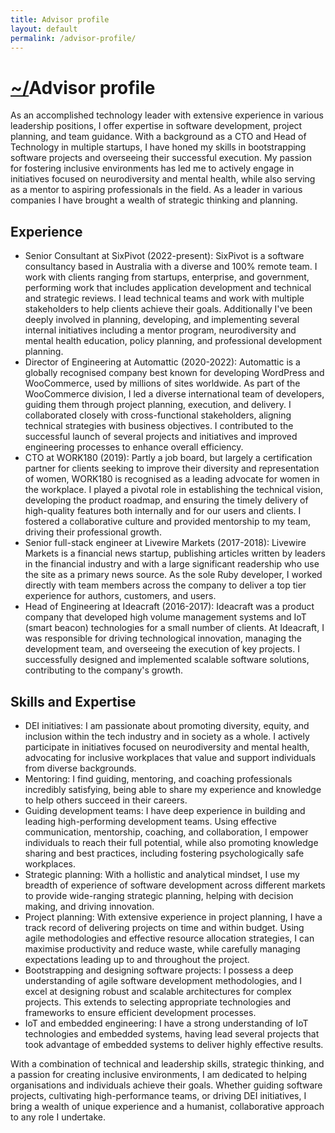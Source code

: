```yaml
---
title: Advisor profile
layout: default
permalink: /advisor-profile/
---
```


# [~/](/)Advisor profile
As an accomplished technology leader with extensive experience in various leadership positions, I offer expertise in software development, project planning, and team guidance. With a background as a CTO and Head of Technology in multiple startups, I have honed my skills in bootstrapping software projects and overseeing their successful execution. My passion for fostering inclusive environments has led me to actively engage in initiatives focused on neurodiversity and mental health, while also serving as a mentor to aspiring professionals in the field. As a leader in various companies I have brought a wealth of strategic thinking and planning.

## Experience
- Senior Consultant at SixPivot (2022-present): SixPivot is a software consultancy based in Australia with a diverse and 100% remote team. I work with clients ranging from startups, enterprise, and government, performing work that includes application development and technical and strategic reviews. I lead technical teams and work with multiple stakeholders to help clients achieve their goals. Additionally I've been deeply involved in planning, developing, and implementing several internal initiatives including a mentor program, neurodiversity and mental health education, policy planning, and professional development planning.
- Director of Engineering at Automattic (2020-2022): Automattic is a globally recognised company best known for developing WordPress and WooCommerce, used by millions of sites worldwide. As part of the WooCommerce division, I led a diverse international team of developers, guiding them through project planning, execution, and delivery. I collaborated closely with cross-functional stakeholders, aligning technical strategies with business objectives. I contributed to the successful launch of several projects and initiatives and improved engineering processes to enhance overall efficiency.
- CTO at WORK180 (2019): Partly a job board, but largely a certification partner for clients seeking to improve their diversity and representation of women, WORK180 is recognised as a leading advocate for women in the workplace. I played a pivotal role in establishing the technical vision, developing the product roadmap, and ensuring the timely delivery of high-quality features both internally and for our users and clients. I fostered a collaborative culture and provided mentorship to my team, driving their professional growth.
- Senior full-stack engineer at Livewire Markets (2017-2018): Livewire Markets is a financial news startup, publishing articles written by leaders in the financial industry and with a large significant readership who use the site as a primary news source. As the sole Ruby developer, I worked directly with team members across the company to deliver a top tier experience for authors, customers, and users.
- Head of Engineering at Ideacraft (2016-2017): Ideacraft was a product company that developed high volume management systems and IoT (smart beacon) technologies for a small number of clients. At Ideacraft, I was responsible for driving technological innovation, managing the development team, and overseeing the execution of key projects. I successfully designed and implemented scalable software solutions, contributing to the company's growth.

## Skills and Expertise
- DEI initiatives: I am passionate about promoting diversity, equity, and inclusion within the tech industry and in society as a whole. I actively participate in initiatives focused on neurodiversity and mental health, advocating for inclusive workplaces that value and support individuals from diverse backgrounds.
- Mentoring: I find guiding, mentoring, and coaching professionals incredibly satisfying, being able to share my experience and knowledge to help others succeed in their careers.
- Guiding development teams: I have deep experience in building and leading high-performing development teams. Using effective communication, mentorship, coaching, and collaboration, I empower individuals to reach their full potential, while also promoting knowledge sharing and best practices, including fostering psychologically safe workplaces.
- Strategic planning: With a hollistic and analytical mindset, I use my breadth of experience of software development across different markets to provide wide-ranging strategic planning, helping with decision making, and driving innovation.
- Project planning: With extensive experience in project planning, I have a track record of delivering projects on time and within budget. Using agile methodologies and effective resource allocation strategies, I can maximise productivity and reduce waste, while carefully managing expectations leading up to and throughout the project.
- Bootstrapping and designing software projects: I possess a deep understanding of agile software development methodologies, and I excel at designing robust and scalable architectures for complex projects. This extends to selecting appropriate technologies and frameworks to ensure efficient development processes.
- IoT and embedded engineering: I have a strong understanding of IoT technologies and embedded systems, having lead several projects that took advantage of embedded systems to deliver highly effective results.

With a combination of technical and leadership skills, strategic thinking, and a passion for creating inclusive environments, I am dedicated to helping organisations and individuals achieve their goals. Whether guiding software projects, cultivating high-performance teams, or driving DEI initiatives, I bring a wealth of unique experience and a humanist, collaborative approach to any role I undertake.
